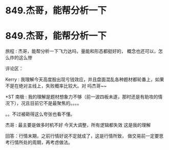 # 849.杰哥，能帮分析一下

# 849.杰哥，能帮分析一下

旅程 : 杰哥，能帮分析一下飞力达吗，量能和形态都挺好的， 概念也还可以，怎么炸的这么惨

评论区：

Kerry : 我理解今天高度股出现亏钱效应，并且盘面混乱各种题材都轮番上，如果不是在绝对主线上，失败概率比较大。对 吗杰哥~~

*ST 南极 : 我的理解是题材想象力不够（前一波四板未遂，那时还是有助攻的情况下），况且目前它不是最聚焦的。。。。

。。不过被砸得这么夸张也看不懂。

杰哥 : 最主要是做多时机不好 今天大调整，所有逻辑都失效 这是我的理解

回答：行情末期，之前行情好说不定就成了，这是行情所致， 做交易前一定要思考行情所处的周期，再考虑做法。